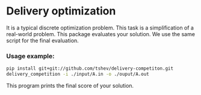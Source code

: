 # Delivery optimization

It is a typical discrete optimization problem. This task is a simplification of a real-world problem. This package evaluates your solution. We use the same script for the final evaluation.



### Usage example:
```bash
pip install git+git://github.com/tshev/delivery-competiton.git
delivery_competition -i ./input/A.in -o ./ouput/A.out
```
This program prints the final score of your solution.
